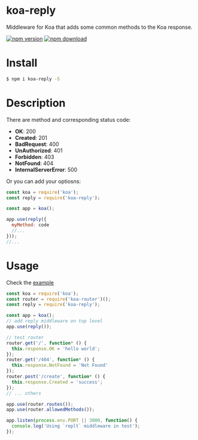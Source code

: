 # koa-reply

  Middleware for Koa that adds some common methods to the Koa response.

  [![npm version](http://img.shields.io/npm/v/koa-reply.svg)](https://www.npmjs.com/package/koa-reply)
  [![npm download](http://img.shields.io/npm/dm/koa-reply.svg)](https://www.npmjs.com/package/koa-reply)

# Install

  ```sh
  $ npm i koa-reply -S
  ```

# Description

  There are method and corresponding status code:  
  - **OK**: 200  
  - **Created**: 201  
  - **BadRequest**: 400  
  - **UnAuthorized**: 401  
  - **Forbidden**: 403  
  - **NotFound**: 404  
  - **InternalServerError**: 500  

  Or you can add your optiosns:  
  ```js
  const koa = require('koa');
  const reply = require('koa-reply');

  const app = koa();

  app.use(reply({
    myMethod: code
    //...
  }));
  //...
  ```

# Usage

  Check the [example](./example.js)

  ```js
  const koa = require('koa');
  const router = require('koa-router')();
  const reply = require('koa-reply');

  const app = koa();
  // add reply middleware on top level
  app.use(reply());

  // test router
  router.get('/', function* () {
    this.response.OK = 'hello world';
  });
  router.get('/404', function* () {
    this.response.NotFound = 'Not Found'
  });
  router.post('/create', function* () {
    this.response.Created = 'success';
  });
  // ... others

  app.use(router.routes());
  app.use(router.allowedMethods());

  app.listen(process.env.PORT || 3000, function() {
    console.log('Using `replt` middleware in test');
  });
  ```
